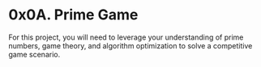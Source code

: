# 0x0A. Prime Game

For this project, you will need to leverage your understanding of prime numbers, game theory, and algorithm optimization to solve a competitive game scenario. 